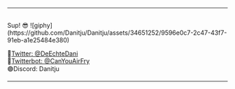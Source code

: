   <hr> <br>
 Sup! 😎
![giphy](https://github.com/Danitju/Danitju/assets/34651252/9596e0c7-2c47-43f7-91eb-a1e25484e380)

🔵<a href="https://twitter.com/DeEchteDani" target="_blank">Twitter: @DeEchteDani</a><br>
🤖<a href="https://twitter.com/CanYouAirfry" target="_blank">Twitterbot: @CanYouAirFry</a><br>
🟣Discord: Danitju<br>

<hr>
